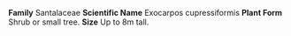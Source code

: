  **Family** Santalaceae **Scientific Name** Exocarpos cupressiformis **Plant Form** Shrub or small tree. **Size** Up to 8m tall.